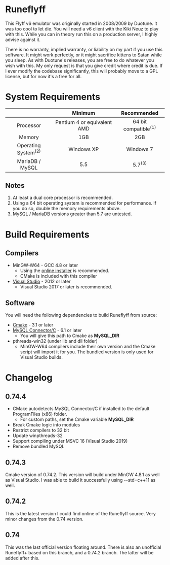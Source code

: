 # Runeflyff

This Flyff v6 emulator was originally started in 2008/2009 by Duotune. It was too cool to let die.
You will need a v6 client with the Kiki Neuz to play with this.
While you can in theory run this on a production server, I highly advise against it.

There is no warranty, implied warranty, or liability on my part if you use this software. It might
work perfectly, or it might sacrifice kittens to Satan while you sleep. As with Duotune's releases,
you are free to do whatever you wish with this. My only request is that you give credit where credit is
due. If I ever modify the codebase significantly, this will probably move to a GPL license, but for now 
it's a free for all.

System Requirements
===
|  |Minimum|Recommended|
|:---:|:---:|:---:|
|Processor|Pentium 4 or equivalent AMD|64 bit compatible<sup>(1)</sup>|
|Memory|1GB|2GB|
|Operating System<sup>(2)</sup>|Windows XP|Windows 7|
|MariaDB / MySQL|5.5|5.7<sup>(3)</sup>|

Notes
---
1. At least a dual core processor is recommended.
2. Using a 64 bit operating system is recommended for performance. If you do so, double the memory requirements above.
3. MySQL / MariaDB versions greater than 5.7 are untested.

Build Requirements
===
Compilers
---
* MinGW-W64 - GCC 4.8 or later 
    * Using the [online installer](https://sourceforge.net/projects/mingw-w64/files/Toolchains%20targetting%20Win32/Personal%20Builds/mingw-builds/installer/mingw-w64-install.exe) is recommended.
    * CMake is included with this compiler
* [Visual Studio](https://visualstudio.microsoft.com/downloads/) - 2012 or later
    * Visual Studio 2017 or later is recommended.

Software
---
You will need the following dependencies to build Runeflyff from source:
* [Cmake](https://cmake.org/download/) - 3.1 or later 
* [MySQL Connector/C](https://dev.mysql.com/downloads/connector/c/) - 6.1 or later
    * You will give this path to Cmake as **MySQL_DIR** 
* pthreads-win32 (under lib and dll folder)
    * MinGW-W64 compilers include their own version and the Cmake script will import it for you. The bundled version is only used for Visual Studio builds.

Changelog
===

0.74.4
---
* CMake autodetects MySQL Connector/C if installed to the default ProgramFiles (x86) folder. 
    * For custom paths, set the Cmake variable **MySQL_DIR**
* Break Cmake logic into modules
* Restrict compilers to 32 bit
* Update winpthreads-32
* Support compiling under MSVC 16 (Visual Studio 2019)  
* Remove bundled MySQL  

0.74.3
---
Cmake version of 0.74.2. This version will build under MinGW 4.8.1 as well as Visual Studio. I was able to build it
successfully using --std=c++11 as well.

0.74.2
---
This is the latest version I could find online of the Runeflyff source. Very minor changes
from the 0.74 version.

0.74
---
This was the last official version floating around. There is also an unofficial Runeflyff+
based on this branch, and a 0.74.2 branch. The latter will be added after this.